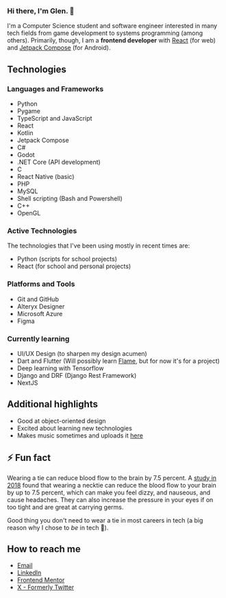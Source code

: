 ### Hi there, I'm Glen. 👋
I'm a Computer Science student and software engineer interested in many tech fields from game development to systems programming (among others).
Primarily, though, I am a **frontend developer** with [React](https://react.dev/) (for web) and [Jetpack Compose](https://developer.android.com/jetpack/compose) (for Android).

## Technologies
### Languages and Frameworks
- Python
- Pygame
- TypeScript and JavaScript
- React
- Kotlin
- Jetpack Compose
- C#
- Godot
- .NET Core (API development)
- C
- React Native (basic)
- PHP
- MySQL
- Shell scripting (Bash and Powershell)
- C++
- OpenGL

### Active Technologies
The technologies that I've been using mostly in recent times are:
- Python (scripts for school projects)
- React (for school and personal projects)

### Platforms and Tools
- Git and GitHub
- Alteryx Designer
- Microsoft Azure
- Figma

### Currently learning
- UI/UX Design (to sharpen my design acumen)
- Dart and Flutter (Will possibly learn [Flame](https://flame-engine.org/), but for now it's for a project)
- Deep learning with Tensorflow
- Django and DRF (Django Rest Framework)
- NextJS

## Additional highlights
- Good at object-oriented design
- Excited about learning new technologies
- Makes music sometimes and uploads it [here](https://on.soundcloud.com/2Qiay)

## ⚡ Fun fact
Wearing a tie can reduce blood flow to the brain by 7.5 percent. A [study in 2018](https://link.springer.com/article/10.1007/s00234-018-2048-7) found that wearing a necktie can reduce the blood flow to your brain by up to 7.5 percent, which can make you feel dizzy, and nauseous, and cause headaches. They can also increase the pressure in your eyes if on too tight and are great at carrying germs.

Good thing you don't need to wear a tie in most careers in tech (a big reason why I chose to _be_ in tech 🤣).

## How to reach me
  - [Email](glenochieng045@gmail.com)
  - [LinkedIn](www.linkedin.com/in/glen-omondi-22b57a257)
  - [Frontend Mentor](https://www.frontendmentor.io/profile/Mirror83)
  - [X - Formerly Twitter](https://twitter.com/glen_ochieng_)

<!--
**Mirror83/Mirror83** is a ✨ _special_ ✨ repository because its `README.md` (this file) appears on your GitHub profile.

Here are some ideas to get you started:

- 🔭 I’m currently working on ...
- 🌱 I’m currently learning ...
- 👯 I’m looking to collaborate on ...
- 🤔 I’m looking for help with ...
- 💬 Ask me about ...
- 📫 How to reach me: ...
- 😄 Pronouns: ...
- ⚡ Fun fact: ...
-->
